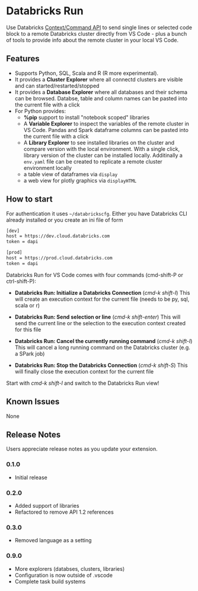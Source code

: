 # Databricks Run

Use Databricks [Context/Command API](https://docs.databricks.com/dev-tools/api/1.2/index.html#execution-context) to send single lines or selected code block to a remote Databricks cluster directly from VS Code - plus a bunch of tools to provide info about the remote cluster in your local VS Code.

## Features

- Supports Python, SQL, Scala and R (R more experimental).
- It provides a **Cluster Explorer** where all connectd clusters are visible and can started/restarted/stopped
- It provides a **Database Explorer** where all databases and their schema can be browsed. Databse, table and column names can be pasted into the current file with a click
- For Python provides:
    - **%pip** support to install "notebook scoped" libraries
    - A **Variable Explorer** to inspect the variables of the remote cluster in VS Code. Pandas and Spark dataframe columns can be pasted into the current file with a click
    - A **Library Explorer** to see installed libraries on the cluster and compare version with the local environment. With a single click, library version of the cluster can be installed locally. Additinally a `env.yaml` file can be created to replicate a remote cluster environment locally
    - a table view of dataframes via `display`
    - a web view for plotly graphics via `displayHTML`


## How to start

For authentication it uses `~/databrickscfg`. Either you have Databricks CLI already installed or you create an ini file of form

```bash
[dev]
host = https://dev.cloud.databricks.com
token = dapi

[prod]
host = https://prod.cloud.databricks.com
token = dapi
```

Databricks Run for VS Code comes with four commands (cmd-shift-P or ctrl-shift-P):

- **Databricks Run: Initialize a Databricks Connection** (*cmd-k shift-I*)
    This will create an execution context for the current file (needs to be py, sql, scala or r)

- **Databricks Run: Send selection or line** (*cmd-k shift-enter*)
    This will send the current line or the selection to the execution context created for this file

- **Databricks Run: Cancel the currently running command** (*cmd-k shift-I*)
    This will cancel a long running command on the Databricks cluster (e.g. a SPark job)

- **Databricks Run: Stop the Databricks Connection** (*cmd-k shift-S*)
    This will finally close the execution context for the current file

Start with *cmd-k shift-I* and switch to the Databricks Run view!


## Known Issues

None

## Release Notes

Users appreciate release notes as you update your extension.

### 0.1.0

- Initial release

### 0.2.0

- Added support of libraries
- Refactored to remove API 1.2 references

### 0.3.0

- Removed language as a setting

### 0.9.0

- More explorers (databses, clusters, libraries)
- Configuration is now outside of .vscode
- Complete task build systems